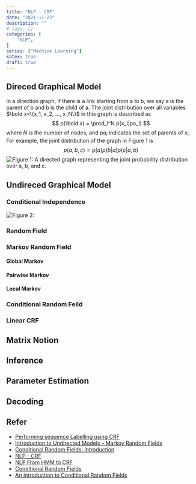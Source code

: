 ```yaml
---
title: "NLP - CRF"
date: "2021-11-22"
description: ""
# tags: []
categories: [
    "NLP",
]
series: ["Machine Learning"]
katex: true
draft: true
---
```




## Direced Graphical Model

In a direction graph, if there is a link starting from a to b, we say a is the parent of b and b is the child of a. The joint distribution over all variables $\bold x=\{x_1, x_2, ..., x_N\}$ in this graph is described as 
$$
p(\bold x) = \prod_i^N p(x_i|pa_i)
$$
where $N$ is the number of nodes, and $pa_i$ indicates the set of parents of $x_i$. For example, the joint distribution of the graph in Figure 1 is 
$$
p(a, b, c) = p(a)p(b|a)p(c|a,b)
$$
![](/blog/post/images/directed-graph.png "Figure 1: A directed graph representing the joint probability distribution over a, b, and c.")



## Undireced Graphical Model



### Conditional Independence

![](/blog/post/images/con-indep.png "Figure 2: ")



### Random Field



### Markov Random Field

#### Global Markov



#### Pairwise Markov



#### Local Markov





### Conditional Random Feild





### Linear CRF



## Matrix Notion



## Inference



## Parameter Estimation



## Decoding



## Refer

- [Performing sequence Labelling using CRF](https://albertauyeung.github.io/2017/06/17/python-sequence-labelling-with-crf.html/)
- [Introduction to Undirected Models – Markov Random Fields](https://web.ics.purdue.edu/~ibilion/www.zabaras.com/Courses/BayesianComputing/Intro2MarkovRandomFields.pdf)
- [Conditional Random Fields: Introduction](https://people.cs.umass.edu/~wallach/technical_reports/wallach04conditional.pdf)
- [NLP - CRF](https://www.cnblogs.com/Determined22/p/6915730.html)
- [NLP From HMM to CRF](https://anxiang1836.github.io/2019/11/05/NLP_From_HMM_to_CRF/)
- [Conditional Random Fields](https://www.davidsbatista.net/blog/2017/11/13/Conditional_Random_Fields/)
- [An introduction to Conditional Random Fields](https://homepages.inf.ed.ac.uk/csutton/publications/crftut-fnt.pdf)

